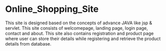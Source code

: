 # Online_Shopping_Site
This site is designed based on the concepts of advance JAVA like jsp &amp; servlet. This site consists of welcomepage, landing page, login page, contact and about. This site also contains registration and product page where user can store their details while registering and retrieve the product details from database.
